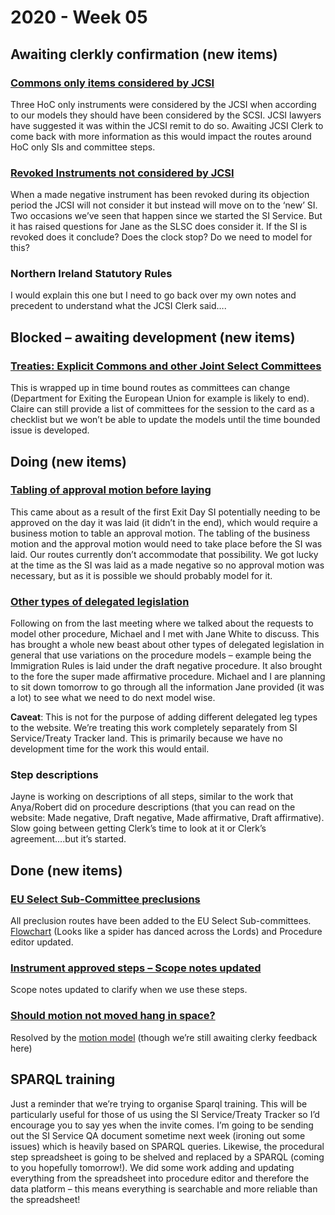 # 2020 - Week 05

## Awaiting clerkly confirmation (new items)

### [Commons only items considered by JCSI](https://trello.com/c/Ho11p2xf/74-commons-only-instruments-considered-by-jcsi)

Three HoC only instruments were considered by the JCSI when according to our models they should have been considered by the SCSI. JCSI lawyers have suggested it was within the JCSI remit to do so. Awaiting JCSI Clerk to come back with more information as this would impact the routes around HoC only SIs and committee steps.

### [Revoked Instruments not considered by JCSI](https://trello.com/c/KWbc8Etq/75-revoked-sis-committee-consideration)

When a made negative instrument has been revoked during its objection period the JCSI will not consider it but instead will move on to the ‘new’ SI. Two occasions we’ve seen that happen since we started the SI Service. But it has raised questions for Jane as the SLSC does consider it. If the SI is revoked does it conclude? Does the clock stop? Do we need to model for this?

### Northern Ireland Statutory Rules

I would explain this one but I need to go back over my own notes and precedent to understand what the JCSI Clerk said….


## Blocked – awaiting development (new items)

### [Treaties: Explicit Commons and other Joint Select Committees](https://trello.com/c/NpMa1uRA/34-treaties-explicit-commons-select-committees)

This is wrapped up in time bound routes as committees can change (Department for Exiting the European Union for example is likely to end). Claire can still provide a list of committees for the session to the card as a checklist but we won’t be able to update the models until the time bounded issue is developed.

## Doing (new items)

### [Tabling of approval motion before laying](https://trello.com/c/0EN1Fsmz/41-tabling-of-approval-motion-before-laying)

This came about as a result of the first Exit Day SI potentially needing to be approved on the day it was laid (it didn’t in the end), which would require a business motion to table an approval motion. The tabling of the business motion and the approval motion would need to take place before the SI was laid. Our routes currently don’t accommodate that possibility. We got lucky at the time as the SI was laid as a made negative so no approval motion was necessary, but as it is possible we should probably model for it.

### [Other types of delegated legislation](https://trello.com/c/z3oIlaIJ/25-other-types-of-secondary-legislation-procedure)

Following on from the last meeting where we talked about the requests to model other procedure, Michael and I met with Jane White to discuss. This has brought a whole new beast about other types of delegated legislation in general that use variations on the procedure models – example being the Immigration Rules is laid under the draft negative procedure. It also brought to the fore the super made affirmative procedure. Michael and I are planning to sit down tomorrow to go through all the information Jane provided (it was a lot) to see what we need to do next model wise.

**Caveat**: This is not for the purpose of adding different delegated leg types to the website. We’re treating this work completely separately from SI Service/Treaty Tracker land. This is primarily because we have no development time for the work this would entail.

### Step descriptions

Jayne is working on descriptions of all steps, similar to the work that Anya/Robert did on procedure descriptions (that you can read on the website: Made negative, Draft negative, Made affirmative, Draft affirmative). Slow going between getting Clerk’s time to look at it or Clerk’s agreement….but it’s started.

## Done (new items)

### [EU Select Sub-Committee preclusions](https://trello.com/c/yv5EHtGP/70-eu-select-sub-committees-preclusions)

All preclusion routes have been added to the EU Select Sub-committees. [Flowchart](https://github.com/ukparliament/ontologies/blob/master/procedure/flowcharts/crag-treaties/crag-treaties.pdf) (Looks like a spider has danced across the Lords) and Procedure editor updated.

### [Instrument approved steps – Scope notes updated](https://trello.com/c/uF9gjlPP/14-scope-note-update-instrument-approved-steps)

Scope notes updated to clarify when we use these steps.

### [Should motion not moved hang in space?](https://trello.com/c/dgXBFzAC/43-should-motion-not-moved-hang-in-space-or-allow-death-or-allow-rescheduling)

Resolved by the [motion model](https://github.com/ukparliament/ontologies/blob/master/procedure/flowcharts/motions/motion.pdf) (though we’re still awaiting clerky feedback here)

## SPARQL training

Just a reminder that we’re trying to organise Sparql training. This will be particularly useful for those of us using the SI Service/Treaty Tracker so I’d encourage you to say yes when the invite comes. I’m going to be sending out the SI Service QA document sometime next week (ironing out some issues) which is heavily based on SPARQL queries. Likewise, the procedural step spreadsheet is going to be shelved and replaced by a SPARQL (coming to you hopefully tomorrow!). We did some work adding and updating everything from the spreadsheet into procedure editor and therefore the data platform – this means everything is searchable and more reliable than the spreadsheet!